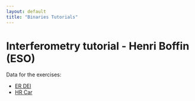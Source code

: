 ```yaml
---
layout: default
title: "Binaries Tutorials"
---
```

# Interferometry tutorial - Henri Boffin (ESO)

Data for the exercises:
* [ER DEl](data/ERDel.zip)
* [HR Car](data/HRCar_2015.zip)
